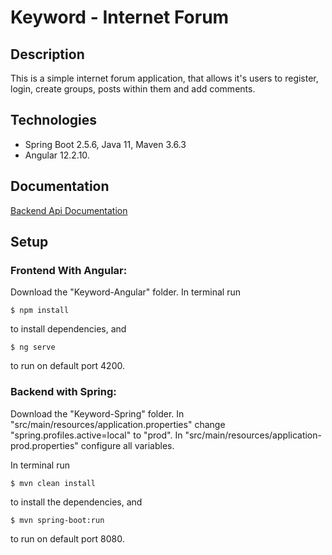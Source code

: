 # Keyword - Internet Forum

## Description

This is a simple internet forum application, that allows it's users to register, login, create groups, posts within them and add comments.


## Technologies

* Spring Boot 2.5.6, Java 11, Maven 3.6.3
* Angular 12.2.10.


## Documentation

[Backend Api Documentation](https://htmlpreview.github.io/?https://github.com/bartosiewicz-b/Keyword-Internet-Forum/blob/master/Keyword-Spring/target/generated-docs/index.html)


## Setup

### Frontend With Angular:

Download the "Keyword-Angular" folder. In terminal run
```
$ npm install
```
to install dependencies, and 
```
$ ng serve
```
to run on default port 4200.

### Backend with Spring:

Download the "Keyword-Spring" folder. 
In "src/main/resources/application.properties" change "spring.profiles.active=local" to "prod".
In "src/main/resources/application-prod.properties" configure all variables.

In terminal run

```
$ mvn clean install
```

to install the dependencies, and

```
$ mvn spring-boot:run
```

to run on default port 8080.

